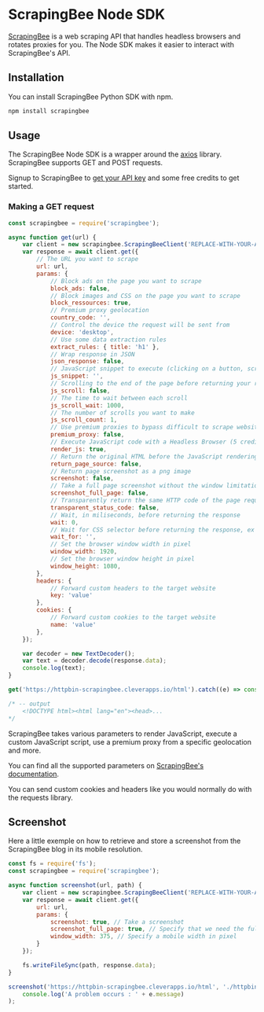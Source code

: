 # ScrapingBee Node SDK

[ScrapingBee](https://www.scrapingbee.com/) is a web scraping API that handles headless browsers and rotates proxies for you. The Node SDK makes it easier to interact with ScrapingBee's API.

## Installation

You can install ScrapingBee Python SDK with npm.

```bash
npm install scrapingbee
```

## Usage

The ScrapingBee Node SDK is a wrapper around the [axios](https://axios-http.com/docs/intro) library. ScrapingBee supports GET and POST requests.

Signup to ScrapingBee to [get your API key](https://app.scrapingbee.com/account/register) and some free credits to get started.

### Making a GET request

```javascript
const scrapingbee = require('scrapingbee');

async function get(url) {
    var client = new scrapingbee.ScrapingBeeClient('REPLACE-WITH-YOUR-API-KEY');
    var response = await client.get({
        // The URL you want to scrape
        url: url,
        params: {
            // Block ads on the page you want to scrape
            block_ads: false,
            // Block images and CSS on the page you want to scrape
            block_ressources: true,
            // Premium proxy geolocation
            country_code: '',
            // Control the device the request will be sent from
            device: 'desktop',
            // Use some data extraction rules
            extract_rules: { title: 'h1' },
            // Wrap response in JSON
            json_response: false,
            // JavaScript snippet to execute (clicking on a button, scrolling ...)
            js_snippet: '',
            // Scrolling to the end of the page before returning your results
            js_scroll: false,
            // The time to wait between each scroll
            js_scroll_wait: 1000,
            // The number of scrolls you want to make
            js_scroll_count: 1,
            // Use premium proxies to bypass difficult to scrape websites (10-25 credits/request)
            premium_proxy: false,
            // Execute JavaScript code with a Headless Browser (5 credits/request)
            render_js: true,
            // Return the original HTML before the JavaScript rendering
            return_page_source: false,
            // Return page screenshot as a png image
            screenshot: false,
            // Take a full page screenshot without the window limitation
            screenshot_full_page: false,
            // Transparently return the same HTTP code of the page requested.
            transparent_status_code: false,
            // Wait, in miliseconds, before returning the response
            wait: 0,
            // Wait for CSS selector before returning the response, ex ".title"
            wait_for: '',
            // Set the browser window width in pixel
            window_width: 1920,
            // Set the browser window height in pixel
            window_height: 1080,
        },
        headers: {
            // Forward custom headers to the target website
            key: 'value'
        },
        cookies: {
            // Forward custom cookies to the target website
            name: 'value'
        },
    });

    var decoder = new TextDecoder();
    var text = decoder.decode(response.data);
    console.log(text);
}

get('https://httpbin-scrapingbee.cleverapps.io/html').catch((e) => console.log('A problem occurs : ' + e.message));

/* -- output
    <!DOCTYPE html><html lang="en"><head>...
*/
```

ScrapingBee takes various parameters to render JavaScript, execute a custom JavaScript script, use a premium proxy from a specific geolocation and more.

You can find all the supported parameters on [ScrapingBee's documentation](https://www.scrapingbee.com/documentation/).

You can send custom cookies and headers like you would normally do with the requests library.

## Screenshot

Here a little exemple on how to retrieve and store a screenshot from the ScrapingBee blog in its mobile resolution.

```javascript
const fs = require('fs');
const scrapingbee = require('scrapingbee');

async function screenshot(url, path) {
    var client = new scrapingbee.ScrapingBeeClient('REPLACE-WITH-YOUR-API-KEY');
    var response = await client.get({
        url: url,
        params: {
            screenshot: true, // Take a screenshot
            screenshot_full_page: true, // Specify that we need the full height
            window_width: 375, // Specify a mobile width in pixel
        }
    });

    fs.writeFileSync(path, response.data);
}

screenshot('https://httpbin-scrapingbee.cleverapps.io/html', './httpbin.png').catch((e) =>
    console.log('A problem occurs : ' + e.message)
);
```

